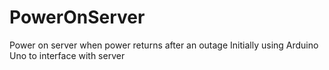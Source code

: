# PowerOnServer
Power on server when power returns after an outage
Initially using Arduino Uno to interface with server
